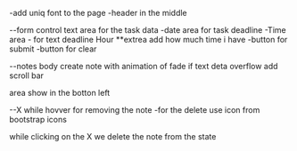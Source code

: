 -add uniq font to the page 
-header in the middle 

--form control 
text area for the task data 
-date area for task deadline 
-Time area - for text deadline Hour 
**extrea  add how much time i have 
-button for submit 
-button for clear 

--notes body 
create note with animation of fade 
if text deta overflow add scroll bar 

area show in the botton left 

--X while hovver for removing the note 
-for  the delete use icon from bootstrap icons 

while clicking on the X we delete the note from the state
